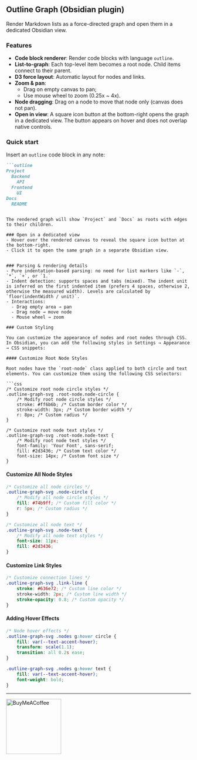 ## Outline Graph (Obsidian plugin)

Render Markdown lists as a force-directed graph and open them in a dedicated Obsidian view.

### Features
- **Code block renderer**: Render code blocks with language `outline`.
- **List-to-graph**: Each top-level item becomes a root node. Child items connect to their parent.
- **D3 force layout**: Automatic layout for nodes and links.
- **Zoom & pan**:
  - Drag on empty canvas to pan;
  - Use mouse wheel to zoom (0.25x ~ 4x).
- **Node dragging**: Drag on a node to move that node only (canvas does not pan).
- **Open in view**: A square icon button at the bottom-right opens the graph in a dedicated view. The button appears on hover and does not overlap native controls.

### Quick start
Insert an `outline` code block in any note:

```markdown
```outline
Project
  Backend
    API
  Frontend
    UI
Docs
  README
```
```

The rendered graph will show `Project` and `Docs` as roots with edges to their children.

### Open in a dedicated view
- Hover over the rendered canvas to reveal the square icon button at the bottom-right.
- Click it to open the same graph in a separate Obsidian view.


### Parsing & rendering details
- Pure indentation-based parsing: no need for list markers like `-`, `*`, `+`, or `1.`
- Indent detection: supports spaces and tabs (mixed). The indent unit is inferred on the first indented item (prefers 4 spaces, otherwise 2, otherwise the measured width). Levels are calculated by `floor(indentWidth / unit)`.
- Interactions:
  - Drag empty area → pan
  - Drag node → move node
  - Mouse wheel → zoom

### Custom Styling

You can customize the appearance of nodes and root nodes through CSS. In Obsidian, you can add the following styles in Settings → Appearance → CSS snippets:

#### Customize Root Node Styles

Root nodes have the `root-node` class applied to both circle and text elements. You can customize them using the following CSS selectors:

```css
/* Customize root node circle styles */
.outline-graph-svg .root-node.node-circle {
    /* Modify root node circle styles */
    stroke: #ff6b6b; /* Custom border color */
    stroke-width: 3px; /* Custom border width */
    r: 8px; /* Custom radius */
}

/* Customize root node text styles */
.outline-graph-svg .root-node.node-text {
    /* Modify root node text styles */
    font-family: 'Your Font', sans-serif;
    fill: #2d3436; /* Custom text color */
    font-size: 14px; /* Custom font size */
}
```

#### Customize All Node Styles

```css
/* Customize all node circles */
.outline-graph-svg .node-circle {
    /* Modify all node circle styles */
    fill: #74b9ff; /* Custom fill color */
    r: 5px; /* Custom radius */
}

/* Customize all node text */
.outline-graph-svg .node-text {
    /* Modify all node text styles */
    font-size: 11px;
    fill: #2d3436;
}
```

#### Customize Link Styles

```css
/* Customize connection lines */
.outline-graph-svg .link-line {
    stroke: #636e72; /* Custom line color */
    stroke-width: 2px; /* Custom line width */
    stroke-opacity: 0.8; /* Custom opacity */
}
```

#### Adding Hover Effects

```css
/* Node hover effects */
.outline-graph-svg .nodes g:hover circle {
    fill: var(--text-accent-hover);
    transform: scale(1.1);
    transition: all 0.2s ease;
}

.outline-graph-svg .nodes g:hover text {
    fill: var(--text-accent-hover);
    font-weight: bold;
}
```

---

[<img src="https://cdn.buymeacoffee.com/buttons/v2/default-yellow.png" alt="BuyMeACoffee" width="150">](https://www.buymeacoffee.com/eatgrass)